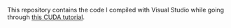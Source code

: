 This repository contains the code I compiled with Visual Studio while going through
[this CUDA tutorial](https://devblogs.nvidia.com/even-easier-introduction-cuda/).